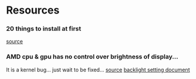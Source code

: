 # Resources

### 20 things to install at first
[source](https://www.youtube.com/watch?v=elWC9gYDNnA)


### AMD cpu & gpu has no control over brightness of display...
It is a kernel bug... just wait to be fixed...
[source](https://forum.garudalinux.org/t/failed-to-save-backlight-issue-on-boot/1401)
[backlight setting document](https://wiki.archlinux.org/index.php/backlight)
